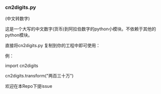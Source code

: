 ### cn2digits.py

(中文转数字)

这是一个大写的中文数字(货币)到阿拉伯数字的python小模块。不依赖于其他的python模块。

直接将cn2digits.py 复制到你的工程中即可使用：

例：

import cn2digits

cn2digits.transform("两百三十万")

欢迎在本Repo下提issue
